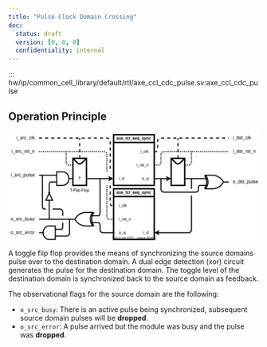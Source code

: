 ```yaml
---
title: "Pulse Clock Domain Crossing"
doc:
  status: draft
  version: [0, 0, 0]
  confidentiality: internal
---
```


::: hw/ip/common_cell_library/default/rtl/axe_ccl_cdc_pulse.sv:axe_ccl_cdc_pulse


## Operation Principle

![axe_ccl_cdc_pulse architecture drawing](./figures/axe_ccl_cdc_pulse.drawio.svg)

A toggle flip flop provides the means of synchronizing the source domains pulse over to the destination domain. A dual
edge detection (xor) circuit generates the pulse for the destination domain.  The toggle level of the destination domain
is synchronized back to the source domain as feedback.

The observational flags for the source domain are the following:

- `o_src_busy`:  There is an active pulse being synchronized, subsequent source domain pulses will be **dropped**.
- `o_src_error`: A pulse arrived but the module was busy and the pulse was **dropped**.
